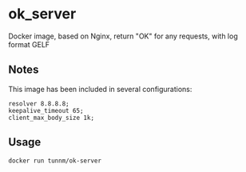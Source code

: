 # ok_server

Docker image, based on Nginx, return "OK" for any requests, with log format GELF



## Notes

This image has been included in several configurations:

    resolver 8.8.8.8;
    keepalive_timeout 65;
    client_max_body_size 1k;


## Usage

```bash
docker run tunnm/ok-server
```